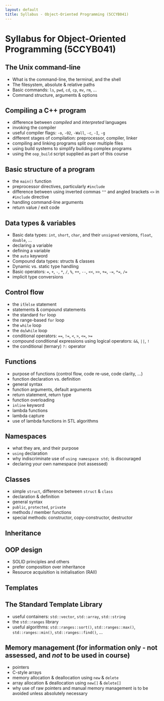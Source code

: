 ```yaml
---
layout: default
title: Syllabus - Object-Oriented Programming (5CCYB041)
---
```


# Syllabus for Object-Oriented Programming (5CCYB041)

## The Unix command-line
- What is the command-line, the terminal, and the shell
- The filesystem, absolute & relative paths
- Basic commands: `ls`, `pwd`, `cd`, `cp`, `mv`, `rm`, ...
- Command structure, arguments & options

## Compiling a C++ program
- difference between *compiled* and *interpreted* languages
- invoking the compiler
- useful compiler flags: `-o`, `-O2`, `-Wall`, `-c`, `-I`, `-g`
- different stages of compilation: preprocessor, compiler, linker
- compiling and linking programs split over multiple files
- using build systems to simplify building complex programs
- using the `oop_build` script supplied as part of this course

## Basic structure of a program
- the `main()` function
- preprocessor directives, particularly `#include`
- difference between using inverted commas `""` and angled brackets `<>` in `#include` directive
- handling command-line arguments
- return value / exit code

## Data types & variables
- Basic data types: `int`, `short`, `char`, and their `unsigned` versions, `float`, `double`, ...
- declaring a variable
- defining a variable
- the `auto` keyword
- Compound data types: structs & classes
- Dynamic vs. static type handling
- Basic operators: `=`, `+`, `-`, `*`, `/`, `%`, `++`, `--`, `<<`, `>>`, `+=`, `-=`, `*=`, `/=`
- implicit type conversions

## Control flow
- the `if`/`else` statement
- statements & compound statements
- the standard `for` loop
- the range-based `for` loop
- the `while` loop
- the `do`/`while` loop
- conditional operators: `==`, `!=`, `<`, `>`, `<=`, `>=`
- compound conditional expressions using logical operators: `&&`, `||`, `!`
- the conditional (ternary) `?:` operator

## Functions
- purpose of functions (control flow, code re-use, code clarity, ...)
- function declaration vs. definition
- general syntax
- function arguments, default arguments
- return statement, return type 
- function overloading
- `inline` keyword
- lambda functions
- lambda capture
- use of lambda functions in STL algorithms

## Namespaces
- what they are, and their purpose
- `using` declaration
- why indiscriminate use of `using namespace std;` is discouraged
- declaring your own namespace (not assessed)

## Classes
- simple `struct`, difference between `struct` & `class`
- declaration & definition
- general syntax
- `public`, `protected`, `private`
- methods / member functions
- special methods: constructor, copy-constructor, destructor

## Inheritance


## OOP design
- SOLID principles and others
- prefer composition over inheritance
- Resource acquisition is initialisation (RAII)

## Templates

## The Standard Template Library
- useful containers: `std::vector`, `std::array`, `std::string`
- the `std::ranges` library
- useful algorithms: `std::ranges::sort()`, `std::ranges::max()`, `std::ranges::min()`, `std::ranges::find()`, ...

## Memory management (for information only - not assessed, and *not* to be used in course)
- pointers
- C-style arrays
- memory allocation & deallocation using `new` & `delete`
- array allocation & deallocation using `new[]` & `delete[]`
- why use of raw pointers and manual memory management is to be avoided unless absolutely necessary
